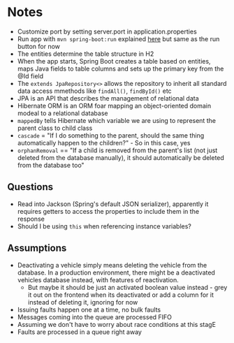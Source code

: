 # Notes

- Customize port by setting server.port in application.properties
- Run app with `mvn spring-boot:run` explained [here](https://stackoverflow.com/questions/47258695/mvn-spring-bootrun-vs-java-jar) but same as the run button for now
- The entities determine the table structure in H2
- When the app starts, Spring Boot creates a table based on entities, maps Java fields to table columns and sets up the primary key from the @Id field
- The `extends JpaRepository<>` allows the repository to inherit all standard data access mmethods like `findAll()`, `findById()` etc
- JPA is an API that describes the management of relational data
- Hibernate ORM is an ORM foar mapping an object-oriented domain modeal to a relational database
- `mappedBy` tells Hibernate which variable we are using to represent the parent class to child class
- `cascade` = "If I do something to the parent, should the same thing automatically happen to the children?" - So in this case, yes
- `orphanRemoval` == "If a child is removed from the parent's list (not just deleted from the database manually), it should automatically be deleted from the database too"

## Questions

- Read into Jackson (Spring's default JSON serializer), apparently it requires getters to access the properties to include them in the response
- Should I be using `this` when referencing instance variables?

## Assumptions

- Deactivating a vehicle simply means deleting the vehicle from the database. In a production environment, there might be a deactivated vehicles database instead, with features of reactivation.
  - But maybe it should be just an activated boolean value instead - grey it out on the frontend when its deactivated or add a column for it instead of deleting it, ignoring for now
- Issuing faults happen one at a time, no bulk faults
- Messages coming into the queue are processed FIFO
- Assuming we don't have to worry about race conditions at this stagE
- Faults are processed in a queue right away

